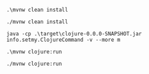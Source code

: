```shell
.\mvnw clean install
```

```shell
./mvnw clean install
```

```shell
java -cp .\target\clojure-0.0.0-SNAPSHOT.jar  info.setmy.ClojureCommand -v --more m
```

```shell
.\mvnw clojure:run
```

```shell
./mvnw clojure:run
```
